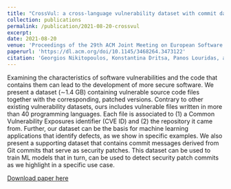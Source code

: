 ```yaml
---
title: "CrossVul: a cross-language vulnerability dataset with commit data"
collection: publications
permalink: /publication/2021-08-20-crossvul
excerpt: 
date: 2021-08-20
venue: 'Proceedings of the 29th ACM Joint Meeting on European Software Engineering Conference and Symposium on the Foundations of Software Engineering (ESEC/FSE)'
paperurl: 'https://dl.acm.org/doi/10.1145/3468264.3473122'
citation: 'Georgios Nikitopoulos, Konstantina Dritsa, Panos Louridas, and Dimitris Mitropoulos. 2021. &quot;CrossVul: a cross-language vulnerability dataset with commit data.&quot; <i>Proceedings of the 29th ACM Joint Meeting on European Software Engineering Conference and Symposium on the Foundations of Software Engineering (ESEC/FSE 2021).</i>Association for Computing Machinery, New York, NY, USA, 1565–1569. DOI:https://doi.org/10.1145/3468264.3473122'
---
```

Examining the characteristics of software vulnerabilities and the code that contains them can lead to the development of more secure software. We present a dataset (∼1.4 GB) containing vulnerable source code files together with the corresponding, patched versions. Contrary to other existing vulnerability datasets, ours includes vulnerable files written in more than 40 programming languages. Each file is associated to (1) a Common Vulnerability Exposures identifier (CVE ID) and (2) the repository it came from. Further, our dataset can be the basis for machine learning applications that identify defects, as we show in specific examples. We also present a supporting dataset that contains commit messages derived from Git commits that serve as security patches. This dataset can be used to train ML models that in turn, can be used to detect security patch commits as we highlight in a specific use case.

[Download paper here](https://dritsa-konstantina.github.io/files/NDLM21.pdf)
